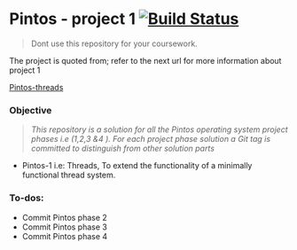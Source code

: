 # Pintos - project 1 [![Build Status](https://travis-ci.com/ziyadelbanna/Pintos-1.svg?branch=master)](https://travis-ci.com/ziyadelbanna/Pintos-1)

> Dont use this repository for your coursework.

The project is quoted from; refer to the next url for more information about project 1 

[Pintos-threads](http://web.stanford.edu/class/cs140/projects/pintos/pintos_1.html#SEC15)

### Objective

>_This repository is a solution for all the Pintos operating system project phases i.e (1,2,3 &4 ). For each project phase solution a Git tag is committed to distinguish from other solution parts_

* Pintos-1 i.e: Threads, To extend the functionality of a minimally functional thread system.


### To-dos:
* Commit Pintos phase 2
* Commit Pintos phase 3
* Commit Pintos phase 4
